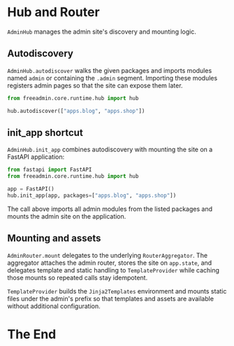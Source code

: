 # Hub and Router

`AdminHub` manages the admin site's discovery and mounting logic.

## Autodiscovery

`AdminHub.autodiscover` walks the given packages and imports modules named `admin` or containing the `.admin` segment. Importing these modules registers admin pages so that the site can expose them later.

```python
from freeadmin.core.runtime.hub import hub

hub.autodiscover(["apps.blog", "apps.shop"])
```

## init_app shortcut

`AdminHub.init_app` combines autodiscovery with mounting the site on a FastAPI application:

```python
from fastapi import FastAPI
from freeadmin.core.runtime.hub import hub

app = FastAPI()
hub.init_app(app, packages=["apps.blog", "apps.shop"])
```

The call above imports all admin modules from the listed packages and mounts the admin site on the application.

## Mounting and assets

`AdminRouter.mount` delegates to the underlying `RouterAggregator`. The aggregator attaches the admin router, stores the site on `app.state`, and delegates template and static handling to `TemplateProvider` while caching those mounts so repeated calls stay idempotent.

`TemplateProvider` builds the `Jinja2Templates` environment and mounts static files under the admin's prefix so that templates and assets are available without additional configuration.

# The End

